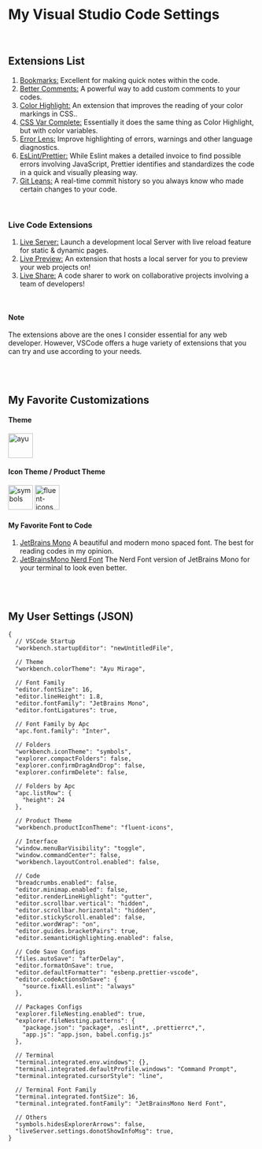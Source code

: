 # My Visual Studio Code Settings

<br/>

## Extensions List
1. <a href="https://github.com/topics/bookmarks" target="_blank">Bookmarks:</a>&nbsp;Excellent for making quick notes within the code.
2. <a href="https://github.com/aaron-bond/better-comments" target="_blank">Better Comments:</a>&nbsp;A powerful way to add custom comments to your codes.
3. <a href="https://github.com/topics/color-highlight" target="_blank">Color Highlight:</a>&nbsp;An extension that improves the reading of your color markings in CSS..
4.  <a href="https://github.com/willofindie/vscode-cssvar" target="_blank">CSS Var Complete:</a>&nbsp;Essentially it does the same thing as Color Highlight, but with color variables.
5. <a href="https://github.com/usernamehw/vscode-error-lens" target="_blank">Error Lens:</a>&nbsp;Improve highlighting of errors, warnings and other language diagnostics.
6. <a href="https://github.com/prettier/eslint-plugin-prettier" target="_blank">EsLint/Prettier:</a>&nbsp;While Eslint makes a detailed invoice to find possible errors involving JavaScript, Prettier identifies and standardizes the code in a quick and visually pleasing way.
7. <a href="https://github.com/usernamehw/vscode-error-lens" target="_blank">Git Leans:</a>&nbsp;A real-time commit history so you always know who made certain changes to your code.
   
<br/>

### Live Code Extensions
1. <a href="https://github.com/ritwickdey/vscode-live-server" target="_blank">Live Server:</a>&nbsp;Launch a development local Server with live reload feature for static & dynamic pages.
2. <a href="https://github.com/microsoft/vscode-livepreview" target="_blank">Live Preview:</a>&nbsp;An extension that hosts a local server for you to preview your web projects on!
3. <a href="https://github.com/microsoft/live-share" target="_blank">Live Share:</a>&nbsp;A code sharer to work on collaborative projects involving a team of developers!

<br/>

#### Note
The extensions above are the ones I consider essential for any web developer. However, VSCode offers a huge variety of extensions that you can try and use according to your needs.

<br/>
<br/>

## My Favorite Customizations

#### Theme
<a href="https://github.com/ayu-theme"> <img style="width: 50px" src="https://avatars.githubusercontent.com/u/22821360?s=200&v=4" alt="ayu"></a>

#### Icon Theme / Product Theme
<a href="https://github.com/miguelsolorio/vscode-symbols"> <img style="width: 50px" src="https://raw.githubusercontent.com/misolori/vscode-symbols/main/symbols.png" alt="symbols"></a>
<a href="https://github.com/miguelsolorio/vscode-fluent-icons"> <img style="width: 50px" src="https://raw.githubusercontent.com/misolori/vscode-fluent-icons/master/icon.png" alt="fluent-icons"></a>

#### My Favorite Font to Code
1. <a href="https://www.jetbrains.com/pt-br/lp/mono/" target="_blank">JetBrains Mono</a>&nbsp;A beautiful and modern mono spaced font. The best for reading codes in my opinion.
2. <a href="https://www.nerdfonts.com/font-downloads" target="_blank">JetBrainsMono Nerd Font</a>&nbsp;The Nerd Font version of JetBrains Mono for your terminal to look even better.

<br/>
<br/>

## My User Settings (JSON)

```
{
  // VSCode Startup
  "workbench.startupEditor": "newUntitledFile",

  // Theme
  "workbench.colorTheme": "Ayu Mirage",

  // Font Family
  "editor.fontSize": 16,
  "editor.lineHeight": 1.8,
  "editor.fontFamily": "JetBrains Mono",
  "editor.fontLigatures": true,

  // Font Family by Apc
  "apc.font.family": "Inter",

  // Folders
  "workbench.iconTheme": "symbols",
  "explorer.compactFolders": false,
  "explorer.confirmDragAndDrop": false,
  "explorer.confirmDelete": false,

  // Folders by Apc
  "apc.listRow": {
    "height": 24
  },

  // Product Theme
  "workbench.productIconTheme": "fluent-icons",

  // Interface
  "window.menuBarVisibility": "toggle",
  "window.commandCenter": false,
  "workbench.layoutControl.enabled": false,

  // Code
  "breadcrumbs.enabled": false,
  "editor.minimap.enabled": false,
  "editor.renderLineHighlight": "gutter",
  "editor.scrollbar.vertical": "hidden",
  "editor.scrollbar.horizontal": "hidden",
  "editor.stickyScroll.enabled": false,
  "editor.wordWrap": "on",
  "editor.guides.bracketPairs": true,
  "editor.semanticHighlighting.enabled": false,

  // Code Save Configs
  "files.autoSave": "afterDelay",
  "editor.formatOnSave": true,
  "editor.defaultFormatter": "esbenp.prettier-vscode",
  "editor.codeActionsOnSave": {
    "source.fixAll.eslint": "always"
  },

  // Packages Configs
  "explorer.fileNesting.enabled": true,
  "explorer.fileNesting.patterns": {
    "package.json": "package*, .eslint*, .prettierrc*,",
    "app.js": "app.json, babel.config.js"
  },

  // Terminal
  "terminal.integrated.env.windows": {},
  "terminal.integrated.defaultProfile.windows": "Command Prompt",
  "terminal.integrated.cursorStyle": "line",

  // Terminal Font Family
  "terminal.integrated.fontSize": 16,
  "terminal.integrated.fontFamily": "JetBrainsMono Nerd Font",

  // Others
  "symbols.hidesExplorerArrows": false,
  "liveServer.settings.donotShowInfoMsg": true,
}
```

